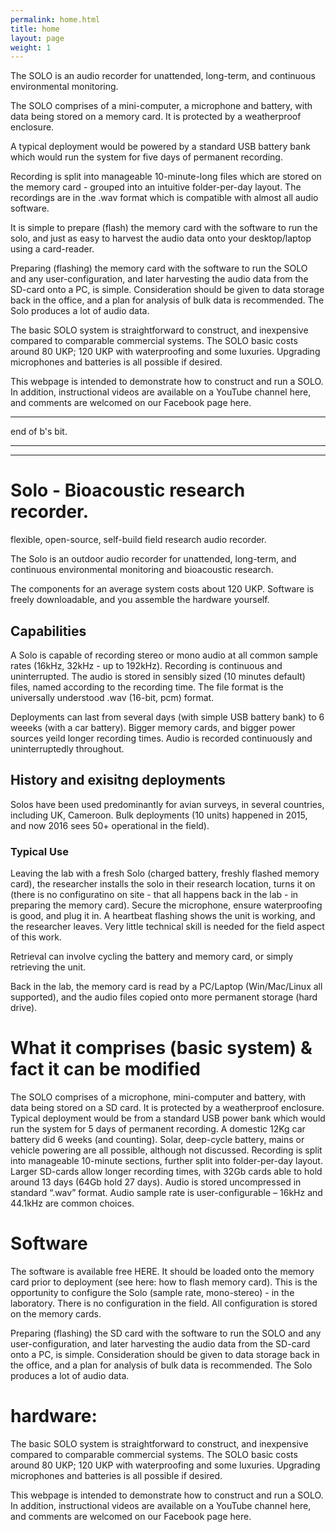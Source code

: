```yaml
---
permalink: home.html
title: home
layout: page
weight: 1
---
```


The SOLO is an audio recorder for unattended, long-term, and
continuous environmental monitoring.

The SOLO comprises of a mini-computer, a microphone and battery, with
data being stored on a memory card.  It is protected by a weatherproof
enclosure.

A typical deployment would be powered by a standard USB battery bank
which would run the system for five days of permanent recording.

Recording is split into manageable 10-minute-long files which are
stored on the memory card - grouped into an intuitive folder-per-day
layout.  The recordings are in the .wav format which is compatible
with almost all audio software.

It is simple to prepare (flash) the memory card with the software to
run the solo, and just as easy to harvest the audio data onto your
desktop/laptop using a card-reader.


Preparing (flashing) the memory card with the software to run the SOLO
and any user-configuration, and later harvesting the audio data from
the SD-card onto a PC, is simple. Consideration should be given to
data storage back in the office, and a plan for analysis of bulk data
is recommended. The Solo produces a lot of audio data.

The basic SOLO system is straightforward to construct, and inexpensive
compared to comparable commercial systems. The SOLO basic costs around
80 UKP; 120 UKP with waterproofing and some luxuries. Upgrading
microphones and batteries is all possible if desired.

This webpage is intended to demonstrate how to construct and run a
SOLO. In addition, instructional videos are available on a YouTube
channel here, and comments are welcomed on our Facebook page here.




<hr>
end of b's bit.
<hr>
<hr>





# Solo - Bioacoustic research recorder.

flexible, open-source, self-build field research audio recorder.

The Solo is an outdoor audio recorder for unattended, long-term, and
continuous environmental monitoring and bioacoustic research.

The components for an average system costs about 120 UKP.
Software is freely downloadable, and you assemble the hardware
yourself. 

## Capabilities

A Solo is capable of recording stereo or mono audio at all common
sample rates (16kHz, 32kHz - up to 192kHz).  Recording is continuous
and uninterrupted.  The audio is stored in sensibly sized (10 minutes
default) files, named according to the recording time.  The file
format is the universally understood .wav (16-bit, pcm) format.

Deployments can last from several days (with simple USB battery bank)
to 6 weeeks (with a car battery). Bigger memory cards, and bigger
power sources yeild longer recording times.  Audio is recorded
continuously and uninterruptedly throughout.


## History and exisitng deployments

Solos have been used predominantly for avian surveys, in several
countries, including UK, Cameroon.  Bulk deployments (10 units)
happened in 2015, and now 2016 sees 50+ operational in the field).


### Typical Use

Leaving the lab with a fresh Solo (charged battery, freshly flashed
memory card), the researcher installs the solo in their research
location, turns it on (there is no configuratino on site - that all
happens back in the lab - in preparing the memory card).  Secure the
microphone, ensure waterproofing is good, and plug it in.  A heartbeat
flashing shows the unit is working, and the researcher leaves.  Very
little technical skill is needed for the field aspect of this work.

Retrieval can involve cycling the battery and memory card, or simply
retrieving the unit.

Back in the lab, the memory card is read by a PC/Laptop (Win/Mac/Linux
all supported), and the audio files copied onto more permanent storage
(hard drive).


# What it comprises  (basic system) & fact it can be modified 

The SOLO comprises of a microphone, mini-computer and battery, with
data being stored on a SD card. It is protected by a weatherproof
enclosure. Typical deployment would be from a standard USB power bank
which would run the system for 5 days of permanent recording. A
domestic 12Kg car battery did 6 weeks (and counting). Solar,
deep-cycle battery, mains or vehicle powering are all possible,
although not discussed. Recording is split into manageable 10-minute
sections, further split into folder-per-day layout. Larger SD-cards
allow longer recording times, with 32Gb cards able to hold around 13
days (64Gb hold 27 days). Audio is stored uncompressed in standard
“.wav” format. Audio sample rate is user-configurable – 16kHz and
44.1kHz are common choices.

# Software

The software is available free HERE.  It should be loaded onto the
memory card prior to deployment (see here: how to flash memory card).
This is the opportunity to configure the Solo (sample rate,
mono-stereo) - in the laboratory.  There is no configuration in the
field.  All configuration is stored on the memory cards.

Preparing (flashing) the SD card with the software to run the SOLO and
any user-configuration, and later harvesting the audio data from the
SD-card onto a PC, is simple. Consideration should be given to data
storage back in the office, and a plan for analysis of bulk data is
recommended. The Solo produces a lot of audio data.

# hardware:

The basic SOLO system is straightforward to construct, and inexpensive
compared to comparable commercial systems. The SOLO basic costs around
80 UKP; 120 UKP with waterproofing and some luxuries. Upgrading
microphones and batteries is all possible if desired.

This webpage is intended to demonstrate how to construct and run a
SOLO. In addition, instructional videos are available on a YouTube
channel here, and comments are welcomed on our Facebook page here.
